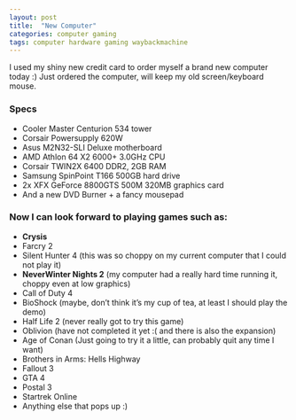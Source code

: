 ```yaml
---
layout: post
title:  "New Computer"
categories: computer gaming
tags: computer hardware gaming waybackmachine
---
```


I used my shiny new credit card to order myself a brand new computer today :) Just ordered the computer, will keep my old screen/keyboard mouse.

### Specs
* Cooler Master Centurion 534 tower
* Corsair Powersupply 620W
* Asus M2N32-SLI Deluxe motherboard
* AMD Athlon 64 X2 6000+ 3.0GHz CPU
* Corsair TWIN2X 6400 DDR2, 2GB RAM
* Samsung SpinPoint T166 500GB hard drive
* 2x XFX GeForce 8800GTS 500M 320MB graphics card
* And a new DVD Burner + a fancy mousepad


### Now I can look forward to playing games such as:
* **Crysis**
* Farcry 2
* Silent Hunter 4 (this was so choppy on my current computer that I could not play it)
* **NeverWinter Nights 2** (my computer had a really hard time running it, choppy even at low graphics)
* Call of Duty 4
* BioShock (maybe, don’t think it’s my cup of tea, at least I should play the demo)
* Half Life 2 (never really got to try this game)
* Oblivion (have not completed it yet :( and there is also the expansion)
* Age of Conan (Just going to try it a little, can probably quit any time I want)
* Brothers in Arms: Hells Highway
* Fallout 3
* GTA 4
* Postal 3
* Startrek Online
* Anything else that pops up :)
